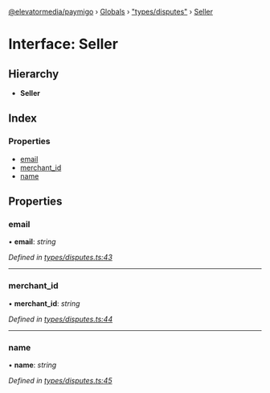 [@elevatormedia/paymigo](../README.md) › [Globals](../globals.md) › ["types/disputes"](../modules/_types_disputes_.md) › [Seller](_types_disputes_.seller.md)

# Interface: Seller

## Hierarchy

-   **Seller**

## Index

### Properties

-   [email](_types_disputes_.seller.md#email)
-   [merchant_id](_types_disputes_.seller.md#merchant_id)
-   [name](_types_disputes_.seller.md#name)

## Properties

### email

• **email**: _string_

_Defined in [types/disputes.ts:43](https://github.com/ELEVATORmedia/paymigo/blob/eaf52dd/src/types/disputes.ts#L43)_

---

### merchant_id

• **merchant_id**: _string_

_Defined in [types/disputes.ts:44](https://github.com/ELEVATORmedia/paymigo/blob/eaf52dd/src/types/disputes.ts#L44)_

---

### name

• **name**: _string_

_Defined in [types/disputes.ts:45](https://github.com/ELEVATORmedia/paymigo/blob/eaf52dd/src/types/disputes.ts#L45)_
